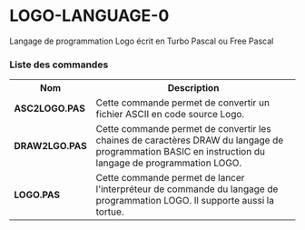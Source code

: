 # LOGO-LANGUAGE-0
Langage de programmation Logo écrit en Turbo Pascal ou Free Pascal

<h3>Liste des commandes</h3>

<table>
    <tr>
      <th>Nom</th>
      <th>Description</th>
    </tr>
    <tr>
			<td><b>ASC2LOGO.PAS</b></td>
			<td>Cette commande permet de convertir un fichier ASCII en code source Logo.</td>
		</tr>
    <tr>
			<td><b>DRAW2LGO.PAS</b></td>
			<td>Cette commande permet de convertir les chaines de caractères DRAW du langage de programmation BASIC en instruction du langage de programmation LOGO.</td>
		</tr>
		<tr>
			<td><b>LOGO.PAS</b></td>
			<td>Cette commande permet de lancer l'interpréteur de commande du langage de programmation LOGO. Il supporte aussi la tortue.</td>
		</tr>  
</table>

